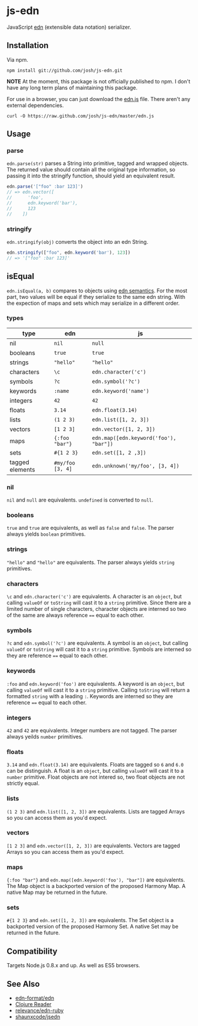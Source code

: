 # js-edn

JavaScript [edn](https://github.com/edn-format/edn) (extensible data notation) serializer.


## Installation

Via npm.

```
npm install git://github.com/josh/js-edn.git
```

**NOTE** At the moment, this package is not officially published to npm. I don't have any long term plans of maintaining this package.

For use in a browser, you can just download the [edn.js](https://github.com/josh/js-edn/blob/master/edn.js) file. There aren't any external dependencies.

```
curl -O https://raw.github.com/josh/js-edn/master/edn.js
```

## Usage

### parse

`edn.parse(str)` parses a String into primitive, tagged and wrapped objects. The returned value should contain all the original type information, so passing it into the stringify function, should yield an equivalent result.

``` javascript
edn.parse('["foo" :bar 123]')
// => edn.vector([
//      'foo',
//      edn.keyword('bar'),
//      123
//    ])
```

### stringify

`edn.stringify(obj)` converts the object into an edn String.

``` javascript
edn.stringify(["foo", edn.keyword('bar'), 123])
// => '["foo" :bar 123]'
```

## isEqual

`edn.isEqual(a, b)` compares to objects using [edn semantics](https://github.com/edn-format/edn#equality). For the most part, two values will be equal if they serialize to the same edn string. With the expection of maps and sets which may serialize in a different order.

### types

| type             | edn                  | js                                     |
| ---------------- | -------------------- | ---------------------------------------|
| nil              | `nil`                | `null`                                 |
| booleans         | `true`               | `true`                                 |
| strings          | `"hello"`            | `"hello"`                              |
| characters       | `\c`                 | `edn.character('c')`                   |
| symbols          | `?c`                 | `edn.symbol('?c')`                     |
| keywords         | `:name`              | `edn.keyword('name')`                  |
| integers         | `42`                 | `42`                                   |
| floats           | `3.14`               | `edn.float(3.14)`                      |
| lists            | `(1 2 3)`            | `edn.list([1, 2, 3])`                  |
| vectors          | `[1 2 3]`            | `edn.vector([1, 2, 3])`                |
| maps             | `{:foo "bar"}`       | `edn.map([edn.keyword('foo'), "bar"])` |
| sets             | `#{1 2 3}`           | `edn.set([1, 2 ,3])`                   |
| tagged elements  | `#my/foo [3, 4]`     | `edn.unknown('my/foo', [3, 4])`        |


### nil

`nil` and `null` are equivalents. `undefined` is converted to `null`.

### booleans

`true` and `true` are equivalents, as well as `false` and `false`. The parser always yields `boolean` primitives.

### strings

`"hello"` and `"hello"` are equivalents. The parser always yields `string` primitives.

### characters

`\c` and `edn.character('c')` are equivalents. A character is an `object`, but calling `valueOf` or `toString` will cast it to a `string` primitive. Since there are a limited number of single characters, character objects are interned so two of the same are always reference `==` equal to each other.

### symbols

`?c` and `edn.symbol('?c')` are equivalents. A symbol is an `object`, but calling `valueOf` or `toString` will cast it to a `string` primitive. Symbols are interned so they are reference `==` equal to each other.

### keywords

`:foo` and `edn.keyword('foo')` are equivalents. A keyword is an `object`, but calling `valueOf` will cast it to a `string` primitive. Calling `toString` will return a formatted `string` with a leading `:`. Keywords are interned so they are reference `==` equal to each other.

### integers

`42` and `42` are equivalents. Integer numbers are not tagged. The parser always yeilds `number` primitives.

### floats

`3.14` and `edn.float(3.14)` are equivalents. Floats are tagged so `6` and `6.0` can be distinguish. A float is an `object`, but calling `valueOf` will cast it to a `number` primitive. Float objects are not intered so, two float objects are not strictly equal.

### lists

`(1 2 3)` and `edn.list([1, 2, 3])` are equivalents. Lists are tagged Arrays so you can access them as you'd expect.

### vectors

`[1 2 3]` and `edn.vector([1, 2, 3])` are equivalents. Vectors are tagged Arrays so you can access them as you'd expect.

### maps

`{:foo "bar"}` and `edn.map([edn.keyword('foo'), "bar"])` are equivalents. The Map object is a backported version of the proposed Harmony Map. A native Map may be returned in the future.

### sets

`#{1 2 3}` and `edn.set([1, 2, 3])` are equivalents. The Set object is a backported version of the proposed Harmony Set. A native Set may be returned in the future.


## Compatibility

Targets Node.js 0.8.x and up. As well as ES5 browsers.


## See Also

* [edn-format/edn](https://github.com/edn-format/edn)
* [Clojure Reader](http://clojure.org/reader)
* [relevance/edn-ruby](https://github.com/relevance/edn-ruby)
* [shaunxcode/jsedn](https://github.com/shaunxcode/jsedn)
